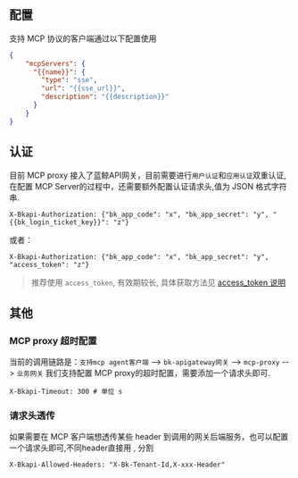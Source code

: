 ## 配置

支持 MCP 协议的客户端通过以下配置使用

```json
{
    "mcpServers": {
      "{{name}}": {
        "type": "sse",
        "url": "{{sse_url}}",
        "description": "{{description}}"
      }
    }
}
```

## 认证
目前 MCP proxy  接入了蓝鲸API网关，目前需要进行`用户认证`和`应用认证`双重认证, 在配置 MCP Server的过程中，还需要额外配置认证请求头,值为 JSON 格式字符串.

```shell
X-Bkapi-Authorization: {"bk_app_code": "x", "bk_app_secret": "y", "{{bk_login_ticket_key}}": "z"}
```
或者：

```shell
X-Bkapi-Authorization: {"bk_app_code": "x", "bk_app_secret": "y", "access_token": "z"}
```
> 推荐使用 `access_token`, 有效期较长, 具体获取方法见 [access_token 说明]({{bk_access_token_doc_url}})

## 其他
### MCP proxy 超时配置
当前的调用链路是：`支持mcp agent客户端` --> `bk-apigateway网关`  --> `mcp-proxy` --> `业务网关`
我们支持配置 MCP proxy的超时配置，需要添加一个请求头即可.

```shell
X-Bkapi-Timeout: 300 # 单位 s
```

### 请求头透传
如果需要在 MCP 客户端想透传某些 header 到调用的网关后端服务，也可以配置一个请求头即可,不同header直接用 , 分割

```shell
X-Bkapi-Allowed-Headers: "X-Bk-Tenant-Id,X-xxx-Header"
```






